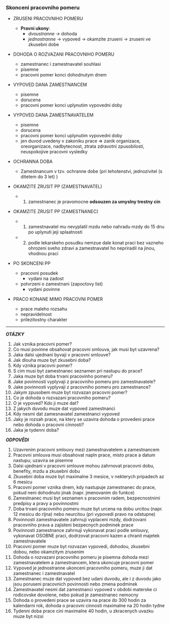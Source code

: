 ### Skonceni pracovniho pomeru
- ZRUSENI PRACOVNIHO POMERU
	- **Pravni ukony**:
		- *dvoustranne*
		 -> dohoda
		- *jednostranne*
		 -> vypoved
		 -> okamzite zruseni
		 -> zruseni ve zkusebni dobe

- DOHODA O ROZVAZANI PRACOVNIHO POMERU
	- zamestnanec i zamestnavatel souhlasi
	- pisemne
	- pracovni pomer konci dohodnutym dnem

- VYPOVED DANA ZAMESTNANCEM
	- pisemne
	- dorucena
	- pracovni pomer konci uplynutim vypovedni doby

- VYPOVED DANA ZAMESTNAVATELEM
	- pisemne
	- dorucena
	- pracovni pomer konci uplynutim vypovedni doby
	- jen duvod uvedeny v zakoniku prace
		=> zanik organizace, oreorganizace, nadbytecnost, ztrata zdravotni zpusobilosti, neuspokojive pracovni vysledky

- OCHRANNA DOBA
	- Zamestnancum v tzv. ochranne dobe (pri tehotenstvi, jednozivitel (s ditetem do 3 let) )

- OKAMZITE ZRUSIT PP (ZAMESTNAVATEL)
	- 1. zamestnanec je pravomocne **odsouzen za umyslny trestny cin**

- OKAMZITE ZRUSIT PP (ZAMESTNANEC)
	- 1. zamestnavatel mu nevyplatil mzdu nebo nahradu mzdy do 15 dnu po uplynuti jeji splaatnosti
	- 2. podle lekarskeho posudku nemzue dale konat praci bez vazneho ohrozeni sveho  zdravi a zamestnavatel ho nepriradil na jinou, vhodnou praci

- PO SKONCENI PP
	- pracovni posudek
		- vydani na zadost
	- potvrzeni o zamestnani (zapoctovy list)
		- vydani povinne

- PRACO KONANE MIMO PRACOVNI POMER
	- prace maleho rozsahu
	- nepravidelnost
	- prilezitostny charakter

- - -

***OTÁZKY***

1. Jak vznika pracovni pomer?
2. Co musi povinne obsahovat pracovni smlouva, jak musi byt uzavrena?
3. Jaka dalsi ujednani byvaji v pracovni smlouve?
4. Jak dlouha muze byt zkusebni doba?
5. Kdy vznika pracovni pomer?
6. S cim musi byt zamestnanec seznamen pri nastupu do prace?
7. Jaka muze byt doba trvani pracovinho pomeru?
8. Jake povinnosti vyplyvaji z pracovniho pomeru pro zamestnavatele?
9. Jake povinnosti vyplyvaji z pracovniho pomeru pro zamestnance?
10. Jakym zpusobem muze byt rozvazan pracovni pomer?
11. Co je dohoda o rozvazani pracovniho pomeru?
12. O je vypoved? Kdo ji muze dat?
13. Z jakych duvodu muze dat vypoved zamestnanci
14. Kdy nesmi dat zamesnavatel zamestnanci vypoved
15. Jaky je rozsah prace, na ktery se uzavira dohoda o provedeni prace nebo dohoda o pracovni cinnosti?
16. Jaka je tydenni doba?

***ODPOVĚDI***

1. Uzavrenim pracovni smlouvy mezi zamestnavatelem a zamestnancem
2. Pracovni smlouva musi obsahovat napln prace, misto prace a datum nastupu; uzavira se pisemne
3. Dalsi ujednani v pracovni smlouve mohou zahrnovat pracovni dobu, benefity, mzdu a zkusebni dobu
4. Zkusebni doba muze byt maximalne 3 mesice, v nekterych pripadech az 6 mesicu
5. Pracovni pomer vznika dnem, kdy nastupuje zamestnanec do prace, pokud neni dohodnuto jinak (napr. jmenovanim do funkce)
6. Zamestnanec musi byt seznamen s pracovnim radem, bezpecnostnimi predpisy a pravy a povinnostmi
7. Doba trvani pracovniho pomeru muze byt urcena na dobu urcitou (napr. 12 mesicu do rijna) nebo neurcitou (pri vypovedi pravo na odstupne)
8. Povinnosti zamestnavatele zahrnuji vyplaceni mzdy, dodrzovani pracovniho prava a zajisteni bezpecnych podminek prace
9. Povinnosti zamestnance zahrnuji vykonavat praci podle smlouvy, vykonavat OSOBNE praci, dodrzovat pracovni kazen a chranit majetek zamestnavatele
10. Pracovni pomer muze byt rozvazan vypovedi, dohodou, zkusebni dobou, nebo okamzitym zrusenim
11. Dohoda o rozvazani pracovniho pomeru je pisemna dohoda mezi zamestnavatelem a zamestnancem, ktera ukoncuje pracovni pomer
12. Vypoved je jednostranne ukonceni pracovniho pomeru, muze ji dat zamestnanec i zamestnavatel
13. Zamestnanec muze dat vypoved bez udani duvodu, ale i z duvodu jako jsou poruseni pracovnich povinnosti nebo zmena podminek
14. Zamestnavatel nesmi dat zamestnanci vypoved v obdobi materske ci rodicovske dovolene, nebo pokud je zamestnanec nemocny
15. Dohoda o provedeni prace se uzavira na prace do 300 hodin za kalendarni rok, dohoda o pracovni cinnosti maximalne na 20 hodin tydne
16. Tydenni doba prace cini maximalne 40 hodin, u zkracenych uvazku muze byt nizsi